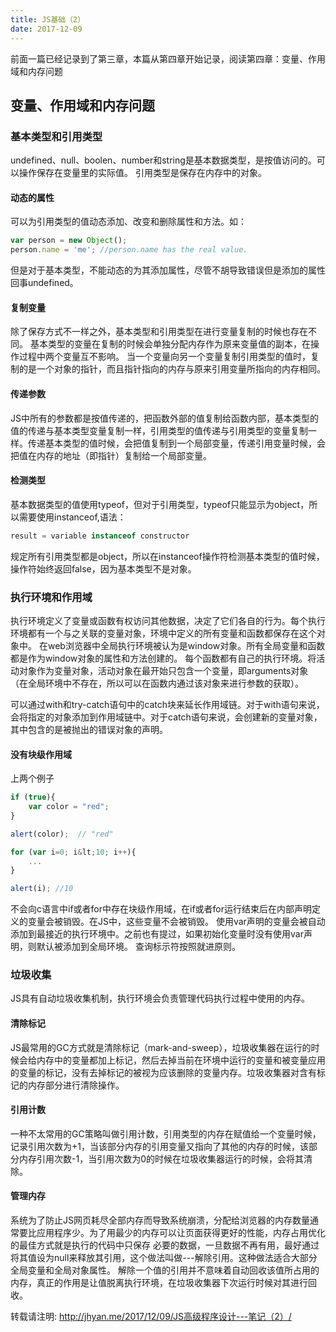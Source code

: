 ```yaml
---
title: JS基础（2）
date: 2017-12-09
---
```

前面一篇已经记录到了第三章，本篇从第四章开始记录，阅读第四章：变量、作用域和内存问题

## 变量、作用域和内存问题

### 基本类型和引用类型
undefined、null、boolen、number和string是基本数据类型，是按值访问的。可以操作保存在变量里的实际值。
引用类型是保存在内存中的对象。
#### 动态的属性
可以为引用类型的值动态添加、改变和删除属性和方法。如：
```js
var person = new Object();
person.name = 'me'; //person.name has the real value.
```
但是对于基本类型，不能动态的为其添加属性，尽管不胡导致错误但是添加的属性回事undefined。

#### 复制变量
除了保存方式不一样之外，基本类型和引用类型在进行变量复制的时候也存在不同。
基本类型的变量在复制的时候会单独分配内存作为原来变量值的副本，在操作过程中两个变量互不影响。
当一个变量向另一个变量复制引用类型的值时，复制的是一个对象的指针，而且指针指向的内存与原来引用变量所指向的内存相同。

#### 传递参数
JS中所有的参数都是按值传递的，把函数外部的值复制给函数内部，基本类型的值的传递与基本类型变量复制一样，引用类型的值传递与引用类型的变量复制一样。传递基本类型的值时候，会把值复制到一个局部变量，传递引用变量时候，会把值在内存的地址（即指针）复制给一个局部变量。

#### 检测类型
基本数据类型的值使用typeof，但对于引用类型，typeof只能显示为object，所以需要使用instanceof,语法：
```js
result = variable instanceof constructor
```
规定所有引用类型都是object，所以在instanceof操作符检测基本类型的值时候，操作符始终返回false，因为基本类型不是对象。

### 执行环境和作用域
执行环境定义了变量或函数有权访问其他数据，决定了它们各自的行为。每个执行环境都有一个与之关联的变量对象，环境中定义的所有变量和函数都保存在这个对象中。
在web浏览器中全局执行环境被认为是window对象。所有全局变量和函数都是作为window对象的属性和方法创建的。
每个函数都有自己的执行环境。将活动对象作为变量对象，活动对象在最开始只包含一个变量，即arguments对象（在全局环境中不存在，所以可以在函数内通过该对象来进行参数的获取）。

可以通过with和try-catch语句中的catch块来延长作用域链。对于with语句来说，会将指定的对象添加到作用域链中。对于catch语句来说，会创建新的变量对象，其中包含的是被抛出的错误对象的声明。

#### 没有块级作用域
上两个例子
```js
if (true){
    var color = "red";
}

alert(color);  // "red"

for (var i=0; i&lt;10; i++){
    ...
}

alert(i); //10
```
不会向c语言中if或者for中存在块级作用域，在if或者for运行结束后在内部声明定义的变量会被销毁。在JS中，这些变量不会被销毁。
使用var声明的变量会被自动添加到最接近的执行环境中。之前也有提过，如果初始化变量时没有使用var声明，则默认被添加到全局环境。
查询标示符按照就进原则。

### 垃圾收集
JS具有自动垃圾收集机制，执行环境会负责管理代码执行过程中使用的内存。

#### 清除标记
JS最常用的GC方式就是清除标记（mark-and-sweep），垃圾收集器在运行的时候会给内存中的变量都加上标记，然后去掉当前在环境中运行的变量和被变量应用的变量的标记，没有去掉标记的被视为应该删除的变量内存。垃圾收集器对含有标记的内存部分进行清除操作。

#### 引用计数
一种不太常用的GC策略叫做引用计数，引用类型的内存在赋值给一个变量时候，记录引用次数为+1，当该部分内存的引用变量又指向了其他的内存的时候，该部分内存引用次数-1，当引用次数为0的时候在垃圾收集器运行的时候，会将其清除。

#### 管理内存
系统为了防止JS网页耗尽全部内存而导致系统崩溃，分配给浏览器的内存数量通常要比应用程序少。为了用最少的内存可以让页面获得更好的性能，内存占用优化的最佳方式就是执行的代码中只保存 必要的数据，一旦数据不再有用，最好通过将其值设为null来释放其引用，这个做法叫做---解除引用。这种做法适合大部分全局变量和全局对象属性。
解除一个值的引用并不意味着自动回收该值所占用的内存，真正的作用是让值脱离执行环境，在垃圾收集器下次运行时候对其进行回收。


转载请注明: http://jhyan.me/2017/12/09/JS高级程序设计---笔记（2）/
